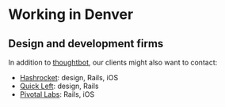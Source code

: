 Working in Denver
=================

Design and development firms
----------------------------

In addition to [thoughtbot](http://thoughtbot.com/contact), our clients might
also want to contact:

* [Hashrocket](http://hashrocket.com): design, Rails, iOS
* [Quick Left](http://quickleft.com/): design, Rails
* [Pivotal Labs](http://pivotallabs.com/): Rails, iOS
